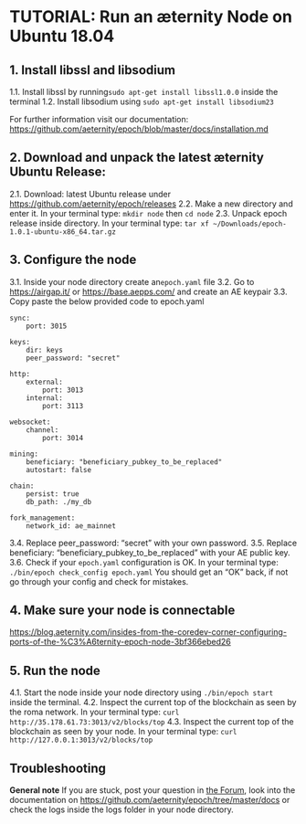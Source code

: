 # TUTORIAL: Run an æternity Node on Ubuntu 18.04

## 1. Install libssl and libsodium
1.1. Install libssl by running`sudo apt-get install libssl1.0.0` inside the terminal
1.2. Install libsodium using `sudo apt-get install libsodium23`

For further information visit our documentation: https://github.com/aeternity/epoch/blob/master/docs/installation.md

## 2. Download and unpack the latest æternity Ubuntu Release: 
2.1. Download: latest Ubuntu release under https://github.com/aeternity/epoch/releases
2.2. Make a new directory and enter it. In your terminal type: `mkdir node` then `cd node`
2.3. Unpack epoch release inside directory. In your terminal type:
`tar xf ~/Downloads/epoch-1.0.1-ubuntu-x86_64.tar.gz`
 
## 3. Configure the node
3.1. Inside your node directory create an`epoch.yaml` file
3.2. Go to https://airgap.it/ or https://base.aepps.com/ and create an AE keypair
3.3. Copy paste the below provided code to epoch.yaml 

```
sync:
    port: 3015

keys:
    dir: keys
    peer_password: "secret"

http:
    external:
        port: 3013
    internal:
        port: 3113

websocket:
    channel:
        port: 3014

mining:
    beneficiary: "beneficiary_pubkey_to_be_replaced"
    autostart: false

chain:
    persist: true
    db_path: ./my_db

fork_management:
    network_id: ae_mainnet
```

3.4. Replace peer_password: “secret” with your own password.
3.5. Replace beneficiary: “beneficiary_pubkey_to_be_replaced” with your AE public key.
3.6. Check if your `epoch.yaml` configuration is OK. In your terminal type: `./bin/epoch check_config epoch.yaml`
You should get an “OK” back, if not go through your config and check for mistakes.

## 4. Make sure your node is connectable

https://blog.aeternity.com/insides-from-the-coredev-corner-configuring-ports-of-the-%C3%A6ternity-epoch-node-3bf366ebed26

## 5. Run the node
4.1. Start the node inside your node directory using `./bin/epoch start` inside the terminal.
4.2. Inspect the current top of the blockchain as seen by the roma network. In your terminal type:
`curl http://35.178.61.73:3013/v2/blocks/top`
4.3. Inspect the current top of the blockchain as seen by your node. In your terminal type:
`curl http://127.0.0.1:3013/v2/blocks/top`

## Troubleshooting
**General note**
If you are stuck, post your question in [the Forum](https://forum.aeternity.com/c/development), look into the documentation on https://github.com/aeternity/epoch/tree/master/docs or check the logs inside the logs folder in your node directory.

